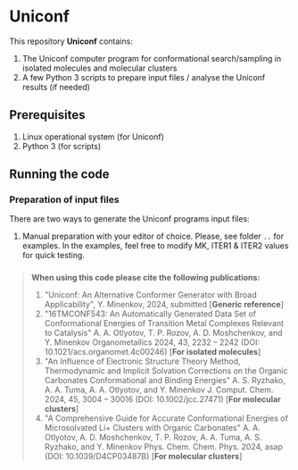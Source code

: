 # Uniconf
This repository **Uniconf** contains:
1) The Uniconf computer program for conformational search/sampling in isolated molecules and molecular clusters
2) A few Python 3 scripts to prepare input files / analyse the Uniconf results (if needed)

## Prerequisites
1) Linux operational system (for Uniconf)
2) Python 3 (for scripts)

## Running the code
### Preparation of input files
There are two ways to generate the Uniconf programs input files:
1) Manual preparation with your editor of choice. Please, see folder ```..``` for examples. In the examples, feel free to modify MK, ITER1 & ITER2 values for quick testing.
### 


> **When using this code please cite the following publications:**
> 1) "Uniconf: An Alternative Conformer Generator with Broad Applicability", Y. Minenkov, 2024, submitted [**Generic reference**]
> 2) "16TMCONF543: An Automatically Generated Data Set of Conformational Energies of Transition Metal Complexes Relevant to Catalysis" A. A. Otlyotov, T. P. Rozov, A. D. Moshchenkov, and Y. Minenkov Organometallics 2024, 43, 2232 – 2242 (DOI: 10.1021/acs.organomet.4c00246) [**For isolated molecules**]
> 3) "An Influence of Electronic Structure Theory Method, Thermodynamic and Implicit Solvation Corrections on the Organic Carbonates Conformational and Binding Energies" A. S. Ryzhako, A. A. Tuma, A. A. Otlyotov, and Y. Minenkov J. Comput. Chem. 2024, 45, 3004 – 30016 (DOI: 10.1002/jcc.27471) [**For molecular clusters**]
> 4) "A Comprehensive Guide for Accurate Conformational Energies of Microsolvated Li+ Clusters with Organic Carbonates" A. A. Otlyotov, A. D. Moshchenkov, T. P. Rozov, A. A. Tuma, A. S. Ryzhako, and Y. Minenkov Phys. Chem. Chem. Phys. 2024, asap (DOI: 10.1039/D4CP03487B) [**For molecular clusters**]
